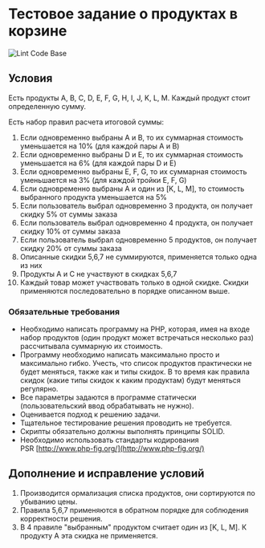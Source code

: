 # Тестовое задание о продуктах в корзине

![Lint Code Base](https://github.com/saippuakauppias/test-cart/workflows/Lint%20Code%20Base/badge.svg)

## Условия

Есть продукты A, B, C, D, E, F, G, H, I, J, K, L, M. Каждый продукт стоит определенную сумму.

Есть набор правил расчета итоговой суммы:

1. Если одновременно выбраны А и B, то их суммарная стоимость уменьшается на 10% (для каждой пары А и B)
2. Если одновременно выбраны D и E, то их суммарная стоимость уменьшается на 6% (для каждой пары D и E)
3. Если одновременно выбраны E, F, G, то их суммарная стоимость уменьшается на 3% (для каждой тройки E, F, G)
4. Если одновременно выбраны А и один из [K, L, M], то стоимость выбранного продукта уменьшается на 5%
5. Если пользователь выбрал одновременно 3 продукта, он получает скидку 5% от суммы заказа
6. Если пользователь выбрал одновременно 4 продукта, он получает скидку 10% от суммы заказа
7. Если пользователь выбрал одновременно 5 продуктов, он получает скидку 20% от суммы заказа
8. Описанные скидки 5,6,7 не суммируются, применяется только одна из них
9. Продукты A и C не участвуют в скидках 5,6,7
10. Каждый товар может участвовать только в одной скидке. Скидки применяются последовательно в порядке описанном выше.

### Обязательные требования

- Необходимо написать программу на PHP, которая, имея на входе набор продуктов (один продукт может встречаться несколько раз) рассчитывала суммарную их стоимость.
- Программу необходимо написать максимально просто и максимально гибко. Учесть, что список продуктов практически не будет меняться, также как и типы скидок. В то время как правила скидок (какие типы скидок к каким продуктам) будут меняться регулярно.
- Все параметры задаются в программе статически (пользовательский ввод обрабатывать не нужно).
- Оценивается подход к решению задачи.
- Тщательное тестирование решения проводить не требуется.
- Скрипты обязательно должны выполнять принципы SOLID.
- Необходимо использовать стандарты кодирования PSR [http://www.php-fig.org/](http://www.php-fig.org/)

## Дополнение и исправление условий

1. Производится ормализация списка продуктов, они сортируются по убыванию цены.
2. Правила 5,6,7 применяются в обратном порядке для соблюдения корректности решения.
3. В 4 правиле "выбранным" продуктом считает один из [K, L, M]. К продукту А эта скидка не применяется.
